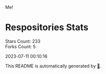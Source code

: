 Me!

# Respositories Stats
Stars Count: 233  
Forks Count: 5

2023-07-11 00:10:16  

This README is automatically generated by [🐰](https://github.com/rnitta/rnitta).
